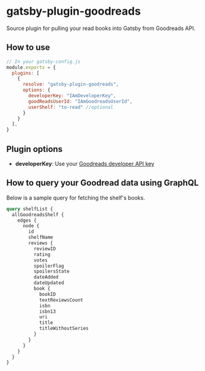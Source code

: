 # gatsby-plugin-goodreads

Source plugin for pulling your read books into Gatsby from Goodreads API.

## How to use
```javascript
// In your gatsby-config.js
module.exports = {
  plugins: [
    {
      resolve: "gatsby-plugin-goodreads",
      options: {
        developerKey: "IAmDeveloperKey",
        goodReadsUserId: "IAmGoodreadsUserId",
        userShelf: "to-read" //optional
      }
    }
  ],
}
```

## Plugin options

* **developerKey**: Use your [Goodreads developer API key](https://www.goodreads.com/api/keys)

## How to query your Goodread data using GraphQL

Below is a sample query for fetching the shelf's books. 

```graphql
query shelfList {
  allGoodreadsShelf {
    edges {
      node {
        id
        shelfName
        reviews {
          reviewID
          rating
          votes
          spoilerFlag
          spoilersState
          dateAdded
          dateUpdated
          book {
            bookID
            textReviewsCount
            isbn
            isbn13
            uri
            title
            titleWithoutSeries
          }
        }
      }
    }
  }
}

```
